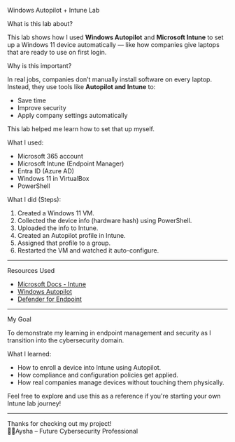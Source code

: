 Windows Autopilot + Intune Lab

What is this lab about?

This lab shows how I used **Windows Autopilot** and **Microsoft Intune** to set up a Windows 11 device automatically — like how companies give laptops that are ready to use on first login.

Why is this important?

In real jobs, companies don’t manually install software on every laptop. Instead, they use tools like **Autopilot and Intune** to:
- Save time
- Improve security
- Apply company settings automatically

This lab helped me learn how to set that up myself.

What I used:
- Microsoft 365 account
- Microsoft Intune (Endpoint Manager)
- Entra ID (Azure AD)
- Windows 11 in VirtualBox
- PowerShell

What I did (Steps):
1. Created a Windows 11 VM.
2. Collected the device info (hardware hash) using PowerShell.
3. Uploaded the info to Intune.
4. Created an Autopilot profile in Intune.
5. Assigned that profile to a group.
6. Restarted the VM and watched it auto-configure.
 ---

Resources Used

- [Microsoft Docs - Intune](https://learn.microsoft.com/en-us/mem/intune/)
- [Windows Autopilot](https://learn.microsoft.com/en-us/mem/autopilot/)
- [Defender for Endpoint](https://learn.microsoft.com/en-us/microsoft-365/security/defender-endpoint/)


---

My Goal

To demonstrate my learning in endpoint management and security as I transition into the cybersecurity domain.


What I learned:
- How to enroll a device into Intune using Autopilot.
- How compliance and configuration policies get applied.
- How real companies manage devices without touching them physically.

Feel free to explore and use this as a reference if you're starting your own Intune lab journey!

---

Thanks for checking out my project!  
👩‍💻Aysha – Future Cybersecurity Professional
